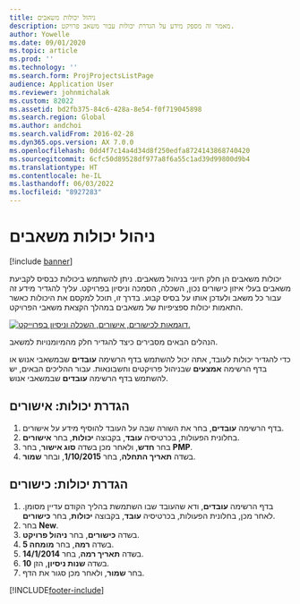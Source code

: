 ```yaml
---
title: ניהול יכולות משאבים
description: מאמר זה מספק מידע על הגדרת יכולות עבור משאב פרויקט.
author: Yowelle
ms.date: 09/01/2020
ms.topic: article
ms.prod: ''
ms.technology: ''
ms.search.form: ProjProjectsListPage
audience: Application User
ms.reviewer: johnmichalak
ms.custom: 82022
ms.assetid: bd2fb375-84c6-428a-8e54-f0f719045898
ms.search.region: Global
ms.author: andchoi
ms.search.validFrom: 2016-02-28
ms.dyn365.ops.version: AX 7.0.0
ms.openlocfilehash: 0dd4f7c14a4d34d8f250edfa8724143868740420
ms.sourcegitcommit: 6cfc50d89528df977a8f6a55c1ad39d99800d9b4
ms.translationtype: HT
ms.contentlocale: he-IL
ms.lasthandoff: 06/03/2022
ms.locfileid: "8927283"
---
```

# <a name="manage-resource-competencies"></a>ניהול יכולות משאבים

[!include [banner](../includes/banner.md)]

יכולות משאבים הן חלק חיוני בניהול משאבים. ניתן להשתמש ביכולות כבסיס לקביעת משאבים בעלי איזון כישורים נכון, השכלה, הסמכה וניסיון בפרויקט. עליך להגדיר מידע זה עבור כל משאב ולעדכן אותו על בסיס קבוע. בדרך זו, תוכל למקסם את היכולות כאשר התאמות יכולות ספציפיות של משאבים במהלך הקצאת משאבי הפרויקט.

[![דוגמאות לכישורים, אישורים, השכלה וניסיון בפרוייקט.](./media/projectresourcing06-1024x383.jpg)](./media/projectresourcing06.jpg)

הנהלים הבאים מסבירים כיצד להגדיר חלק מהמיומנויות למשאב.

כדי להגדיר יכולות לעובד, אתה יכול להשתמש בדף הרשימה **עובדים** שבמשאבי אנוש או בדף הרשימה **אמצעים** שבניהול פרויקטים וחשבונאות. עבור ההליכים הבאים, יש להשתמש בדף הרשימה **עובדים** שבמשאבי אנוש.

## <a name="set-up-competencies-certificates"></a>הגדרת יכולות: אישורים

1. בדף הרשימה **עובדים**, בחר את השורה שבה על העובד להוסיף מידע על אישורים.
2. בחלונית הפעולות, בכרטיסיה **עובד**, בקבוצה **יכולות**, בחר **אישורים**.
3. בחר **חדש**, ולאחר מכן בשדה **סוג אישור**, בחר **PMP**.
4. בשדה **תאריך התחלה**, בחר **1/10/2015**, ובחר **שמור**.

## <a name="set-up-competencies-skills"></a>הגדרת יכולות: כישורים

1. בדף הרשימה **עובדים**, ודא שהעובד שבו השתמשת בהליך הקודם עדיין מסומן. לאחר מכן, בחלונית הפעולות, בכרטיסיה **עובד**, בקבוצה **יכולות**, בחר **כישורים**.
2. בחר **New**.
3. בשדה **כישורים**, בחר **ניהול פרויקט**.
4. בשדה **רמה**, בחר **מומחה 5**.
5. בשדה **תאריך רמה**, בחר **14/1/2014**.
6. בשדה **שנות ניסיון**, הזן **10**.
7. בחר **שמור**, ולאחר מכן סגור את הדף.


[!INCLUDE[footer-include](../includes/footer-banner.md)]
